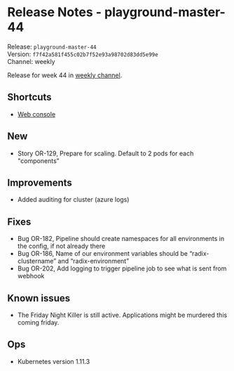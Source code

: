 # Release Notes - playground-master-44
Release: `playground-master-44`  
Version: `f7f42a581f455c02b7f52e93a98702d83dd5e99e`  
Channel: weekly

Release for week 44 in [weekly channel](../docs/releases.md#channels).

## Shortcuts
* [Web console](https://web-radix-web-console-prod.playground-master-44.dev.radix.equinor.com)


## New
* Story OR-129, Prepare for scaling. Default to 2 pods for each "components"

## Improvements
* Added auditing for cluster (azure logs)

## Fixes
* Bug OR-182, Pipeline should create namespaces for all environments in the config, if not already there
* Bug	OR-186, Name of our environment variables should be “radix-clustername” and “radix-environment”
* Bug	OR-202, Add logging to trigger pipeline job to see what is sent from webhook


## Known issues
* The Friday Night Killer is still active. Applications might be murdered this coming friday.

## Ops
* Kubernetes version 1.11.3
  

